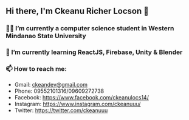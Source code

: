 ## Hi there, I'm Ckeanu Richer Locson 👋


### 👨‍💻 I’m currently a computer science student in Western Mindanao State University
### 🌱 I’m currently learning ReactJS, Firebase, Unity & Blender
### 📫 How to reach me:
- Gmail: ckeandev@gmail.com
- Phone: 09552101316/09609272738
- Facebook: https://www.facebook.com/ckeanulocs14/
- Instagram: https://www.instagram.com/ckeanuuu/
- Twitter: https://twitter.com/ckeanuuu



<!--
### 😄 Pronouns: He/His
- ⚡ Fun fact: 
 - 👯 I’m looking to collaborate on ...
- 🤔 I’m looking for help with ...
- 💬 Ask me about ...
-->
